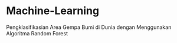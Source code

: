 # Machine-Learning
Pengklasifikasian Area Gempa Bumi di Dunia dengan Menggunakan Algoritma Random Forest
